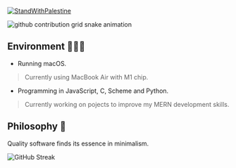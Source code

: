 [![StandWithPalestine](https://raw.githubusercontent.com/TheBSD/StandWithPalestine/main/badges/StandWithPalestine.svg)](https://github.com/TheBSD/StandWithPalestine/blob/main/docs/README.md)

<picture>
   <source media="(prefers-color-scheme: dark)" srcset="https://raw.githubusercontent.com/gazzaar/gazzaar/output/github-contribution-grid-snake-dark.svg">
   <source media="(prefers-color-scheme: light)" srcset="https://raw.githubusercontent.com/gazzaar/gazzaar/output/github-contribution-grid-snake.svg">
   <img alt="github contribution grid snake animation" src="https://raw.githubusercontent.com/gazzaar/gazzaar/output/github-contribution-grid-snake.svg">
</picture>

## Environment 👨🏻‍💻

- Running macOS.
> Currently using MacBook Air with M1 chip.

- Programming in JavaScript, C, Scheme and Python.
> Currently working on pojects to improve my MERN development skills.

## Philosophy 📓
Quality software finds its essence in minimalism.

![GitHub Streak](https://github-readme-streak-stats.herokuapp.com/?user=gazzaar&theme=dark&count_private=true&bg_color=0d1116&title_color=ce09ec&text_color=a4aacb&icon_color=007ec6)

<!--
<div align="center">
  <img src="https://github-readme-stats.vercel.app/api/top-langs?username=gazzaar&locale=en&hide_title=true&layout=compact&card_width=320&langs_count=6&theme=dark&hide_border=false" height="150" alt="languages graph"  />
</div>
-->
<!--
**fathyElgazar/fathyElgazar** is a ✨ _special_ ✨ repository because its `README.md` (this file) appears on your GitHub profile.

Here are some ideas to get you started:

- 🔭 I’m currently working on ...
- 🌱 I’m currently learning ...
- 👯 I’m looking to collaborate on ...
- 🤔 I’m looking for help with ...
- 💬 Ask me about ...
- 📫 How to reach me: ...
- 😄 Pronouns: ...
- ⚡ Fun fact: ...
-->
